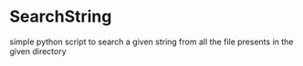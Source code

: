 # SearchString
simple python script to search a given string from all the file presents in the given directory
